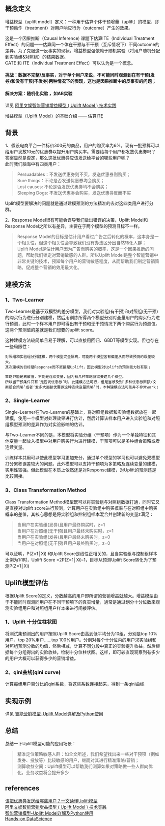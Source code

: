 ## 概念定义
增益模型（uplift model）定义：一种用于估算个体干预增量（uplift）的模型，即干预动作（treatment）对用户响应行为（outcome）产生的效果。

这是一个因果推断（Causal Inference) 课题下估算ITE（Individual Treatment Effect）的问题——估算同一个体在干预与不干预（互斥情况下）不同outcome的差异。为了克服这一反事实的现状，增益模型强依赖于随机实验（将用户随机分配到实验组&对照组）的结果数据。  
CATE 和 ITE（Individual Treatment Effect）可以认为是一个概念。

#### 挑战：数据不完整/反事实，对于单个用户来说，不可能同时观测到在有干预(发券)和没有干预(不发券)两种情况下的表现，这也是因果推断中的反事实的问题；
#### 解决方案：随机化实验 ，如AB实验

详见 [阿里文娱智能营销增益模型 ( Uplift Model ) 技术实践](https://mp.weixin.qq.com/s?__biz=MzU1NTMyOTI4Mw==&mid=2247498630&idx=1&sn=b36515e54c2dbc20186942102497c390&chksm=fbd749eacca0c0fc9e285ffc7d06e336115f387394362a4707c71377f02832f8c42bcc71cc7a&mpshare=1&scene=24&srcid=&sharer_sharetime=1585109170232&sharer_shareid=255a68ecb152bdfa3b164d51ce560a8d#rd)

[增益模型（Uplift Model）的基础介绍 —— 估算ITE](https://zhuanlan.zhihu.com/p/425898510)

## 背景
1、假设电商平台一件标价300元的商品，用户的购买率为6%。现有一批预算可以给用户发放10元的优惠券以提升用户购买率。需要给每个用户都发放优惠券吗？答案显然是否定，那么这批优惠券应该发送给平台的哪些用户呢？  
此时我们脑海中有四类用户：  
> Persuadables：不发送优惠券则不买，发送优惠券则购买；  
Sure things：不论是否发送优惠券均会购买；  
Lost causes: 不论是否发送优惠券均不会购买；  
Sleeping Dogs: 不发送优惠券会购买，发送优惠券反而不买

Uplift模型要解决的问题就是通过建模预测的方法精准的去对这四类用户进行分群。  

2、Response Model很有可能会误导我们做出错误的决策，Uplift Model和Response Model之所以有差异，主要在于两个模型的预测目标不一样。
> Response Model的目标是估计用户看过广告之后转化的概率，这本身是一个相关性，但这个相关性会导致我们没有办法区分出自然转化人群；  
Uplift Model是估计用户因为广告而购买的概率，这是一个因果推断的问题，帮助我们锁定对营销敏感的人群。所以Uplift Model是整个智能营销中非常关键的技术，预知每个用户的营销敏感程度，从而帮助我们制定营销策略，促成整个营销的效用最大化。

## 建模方法
### 1、Two-Learner
Two-Learner是基于双模型的差分模型，我们对实验组(有干预)和对照组(无干预)的购买行为进行分别建模，然后用训练所得两个模型分别对全量用户的购买行为进行预测，此时一个样本用户即可得出有干预和无干预情况下两个购买行为预测值。这两个预测值的差就是我们想要的uplift score。

这种建模方法较简单且易于理解，可以直接用回归、GBDT等模型实现。但也存在一些局限性：
```
对照组和实验组分别建模，两个模型完全隔离，可能两个模型各有偏差从而导致预测的误差较大。
其次建模的目标是Response而不直接是Uplift，因此模型对Uplift的预测能力较有限；

策略只能是离散值，不能是连续变量，因为有几种策略就需要建几个模型。
所以当干预条件只有‘是否发优惠券’时，此建模方法可行，但是当涉及到‘多种优惠券面额/文案组合策略’或者‘发多大面额优惠券这种连续变量策略’时，本种建模方法可能并不非常work；
```
### 2、Single-Learner
Single-Learner在Two-Learner的基础上，将对照组数据和实验组数据放在一起建模，使用一个模型对处理效果进行估计，然后计算该样本用户进入实验组和对照组模型预测的差异作为对实验影响的估计。

与Two-Learner不同的是，本模型将实验分组（干预项）作为一个单独特征和其他变量一起放入模型中对用户购买行为进行建模，干预项可以是多种组合策略或者连续变量。

训练样本共用可以使此模型学习更加充分，通过单个模型的学习也可以避免双模型打分累积误差较大的问题。此外模型可以支持干预项为多策略及连续变量的建模，实用性较强。但此模型在本质上依然还是对Response建模，对Uplift的预测还是比较间接。
### 3、Class Transformation Method
Class Transformation Method模型既可以将实验组与对照组数据打通，同时它又是直接对Uplift score进行预测，计算用户在实验组中购买概率与在对照组中购买概率的差值，其核心思想是将实验组和控制组样本混合并创建新的变量z满足：
> 当用户在实验组(发券)且用户最终购买时，z=1  
当用户在对照组(无干预)且用户最终未购买时，z=1  
当用户在实验组(发券)且用户最终未购买时，z=0  
当用户在对照组(无干预)且用户最终购买时，z=0

可以证明，P(Z=1│Xi) 和Uplift Score是线性正相关的，且当实验组与控制组样本比例为1:1时，Uplift Score =2P(Z=1│Xi)-1，目标从预测Uplift Score转化为了预测P(Z=1│Xi)

## Uplift模型评估
根据Uplift Score的定义，分数越高的用户即所谓的营销增益就越大。增益模型由于不能同时观测同用户在不同干预项下的真实增量，通常是通过划分十分位数来观测实验组用户和对照组用户样本来进行间接评估。
### 1、Uplift 十分位柱状图
将测试集预测出的用户按照Uplift Score由高到低平均分为10组，分别是top 10%用户，top 20%用户……top 100%用户。分别对每个十分位内的用户求实验组和对照组预测分数的均值，然后相减，计算不同分段中真正的实验提升收益。然后根据每个分组得出的实验收益，绘制十分位柱状图。这样，即可较直观观察到有多少的用户大概可以获得多少的营销增益。

### 2、qini曲线(qini curve)
计算每组用户百分比的qini系数，将这些系数连接起来，得到一条qini曲线

## 实现示例
详见 [智能营销模型-Uplift Model详解及Python使用](https://blog.csdn.net/u010654299/article/details/122795833)  

## 总结
总结一下Uplift模型可能的应用场景：
> 精准定位策略敏感人群：如全文所述，我们希望找出来一些对干预项（例如发券、投放等）比较敏感的用户，继而对其进行精准策略/营销；  
测算收益空间：Uplift模型可以帮助我们测算如果对策略做一些人群向优化，业务收益将会提升多少

## references
[该把优惠券发送给哪些用户？一文读懂Uplift模型](https://mp.weixin.qq.com/s/xmiMi7JPDwG5r0BP8QDI-A)  
[阿里文娱智能营销增益模型 ( Uplift Model ) 技术实践](https://mp.weixin.qq.com/s?__biz=MzU1NTMyOTI4Mw==&mid=2247498630&idx=1&sn=b36515e54c2dbc20186942102497c390&chksm=fbd749eacca0c0fc9e285ffc7d06e336115f387394362a4707c71377f02832f8c42bcc71cc7a&mpshare=1&scene=24&srcid=&sharer_sharetime=1585109170232&sharer_shareid=255a68ecb152bdfa3b164d51ce560a8d#rd)  
[智能营销模型-Uplift Model详解及Python使用](https://blog.csdn.net/u010654299/article/details/122795833)  
[Hands-on DataScience](https://www.zhihu.com/column/c_1386046341714444288)

